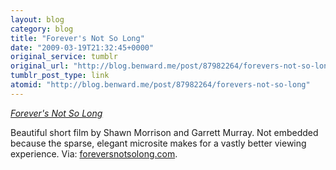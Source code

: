 ```yaml
---
layout: blog
category: blog
title: "Forever's Not So Long"
date: "2009-03-19T21:32:45+0000"
original_service: tumblr
original_url: "http://blog.benward.me/post/87982264/forevers-not-so-long"
tumblr_post_type: link
atomid: "http://blog.benward.me/post/87982264/forevers-not-so-long"
---
```

*[Forever's Not So Long](http://foreversnotsolong.com/)*

Beautiful short film by Shawn Morrison and Garrett Murray. Not embedded because the sparse, elegant microsite makes for a vastly better viewing experience.
Via: [foreversnotsolong.com](http://foreversnotsolong.com/).